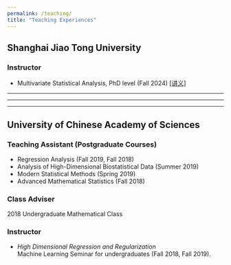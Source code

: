 ```yaml
---
permalink: /teaching/
title: "Teaching Experiences"
---
```


## Shanghai Jiao Tong University

### Instructor
- Multivariate Statistical Analysis, PhD level (Fall 2024) [[讲义]](https://pan.baidu.com/s/1xvWPyaKUxGy_DKIfLCzG-Q)      
    
- - -
    
- - -
    
     
- - -
## University of Chinese Academy of Sciences

### Teaching Assistant (Postgraduate Courses)
- Regression Analysis (Fall 2019, Fall 2018)
- Analysis of High-Dimensional Biostatistical Data (Summer 2019) 
- Modern Statistical Methods (Spring 2019)  
- Advanced Mathematical Statistics (Fall 2018)

### Class Adviser
2018 Undergraduate Mathematical Class

### Instructor
- *High Dimensional Regression and Regularization*  
Machine Learning Seminar for undergraduates (Fall 2018, Fall 2019).  



